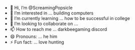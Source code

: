 - 👋 Hi, I’m @ScreamingPopsicle
- 👀 I’m interested in ... building computers
- 🌱 I’m currently learning ... how to be successful in college
- 💞️ I’m looking to collaborate on ...
- 📫 How to reach me ... darkbeegaming discord
- 😄 Pronouns: ... he him
- ⚡ Fun fact: ... love hunting

<!---
ScreamingPopsicle/ScreamingPopsicle is a ✨ special ✨ repository because its `README.md` (this file) appears on your GitHub profile.
You can click the Preview link to take a look at your changes.
--->

